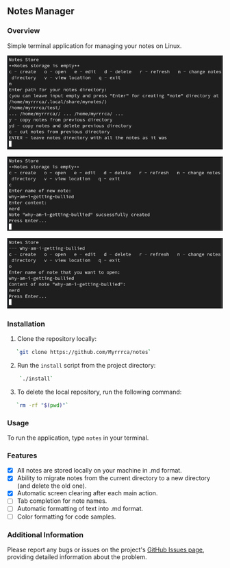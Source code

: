 ## Notes Manager

### Overview
Simple terminal application for managing your notes on Linux.

![Notes Overview 1](./img/overview1.png?raw=true)

![Notes Overview 2](./img/overview2.png?raw=true)

![Notes Overview 3](./img/overview3.png?raw=true)

### Installation
1. Clone the repository locally:
```bash
   `git clone https://github.com/Myrrrca/notes`
```
2. Run the `install` script from the project directory:
```bash
    `./install`
```
3. To delete the local repository, run the following command:
```bash
   `rm -rf "$(pwd)"`
```

### Usage
To run the application, type `notes` in your terminal.

### Features
- [x] All notes are stored locally on your machine in .md format.
- [x] Ability to migrate notes from the current directory to a new directory (and delete the old one).
- [x] Automatic screen clearing after each main action.
- [ ] Tab completion for note names.
- [ ] Automatic formatting of text into .md format.
- [ ] Color formatting for code samples.

### Additional Information
Please report any bugs or issues on the project's [GitHub Issues page](https://github.com/Myrrrca/notes), providing detailed information about the problem.

